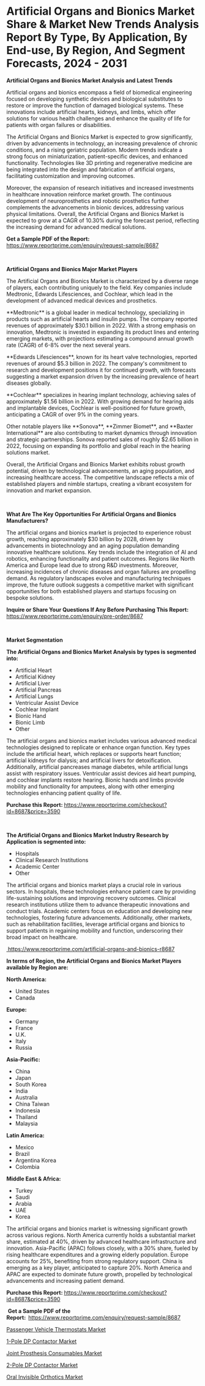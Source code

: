 <p><h1>Artificial Organs and Bionics Market Share & Market New Trends Analysis Report By Type, By Application, By End-use, By Region, And Segment Forecasts, 2024 - 2031</h1></p><p><strong>Artificial Organs and Bionics Market Analysis and Latest Trends</strong></p>
<p><p>Artificial organs and bionics encompass a field of biomedical engineering focused on developing synthetic devices and biological substitutes to restore or improve the function of damaged biological systems. These innovations include artificial hearts, kidneys, and limbs, which offer solutions for various health challenges and enhance the quality of life for patients with organ failures or disabilities.</p><p>The Artificial Organs and Bionics Market is expected to grow significantly, driven by advancements in technology, an increasing prevalence of chronic conditions, and a rising geriatric population. Modern trends indicate a strong focus on miniaturization, patient-specific devices, and enhanced functionality. Technologies like 3D printing and regenerative medicine are being integrated into the design and fabrication of artificial organs, facilitating customization and improving outcomes.</p><p>Moreover, the expansion of research initiatives and increased investments in healthcare innovation reinforce market growth. The continuous development of neuroprosthetics and robotic prosthetics further complements the advancements in bionic devices, addressing various physical limitations. Overall, the Artificial Organs and Bionics Market is expected to grow at a CAGR of 10.30% during the forecast period, reflecting the increasing demand for advanced medical solutions.</p></p>
<p><strong>Get a Sample PDF of the Report:&nbsp;</strong> <a href="https://www.reportprime.com/enquiry/request-sample/8687">https://www.reportprime.com/enquiry/request-sample/8687</a></p>
<p>&nbsp;</p>
<p><strong>Artificial Organs and Bionics Major Market Players</strong></p>
<p><p>The Artificial Organs and Bionics Market is characterized by a diverse range of players, each contributing uniquely to the field. Key companies include Medtronic, Edwards Lifesciences, and Cochlear, which lead in the development of advanced medical devices and prosthetics.</p><p>**Medtronic** is a global leader in medical technology, specializing in products such as artificial hearts and insulin pumps. The company reported revenues of approximately $30.1 billion in 2022. With a strong emphasis on innovation, Medtronic is invested in expanding its product lines and entering emerging markets, with projections estimating a compound annual growth rate (CAGR) of 6-8% over the next several years.</p><p>**Edwards Lifesciences**, known for its heart valve technologies, reported revenues of around $5.3 billion in 2022. The company's commitment to research and development positions it for continued growth, with forecasts suggesting a market expansion driven by the increasing prevalence of heart diseases globally.</p><p>**Cochlear** specializes in hearing implant technology, achieving sales of approximately $1.56 billion in 2022. With growing demand for hearing aids and implantable devices, Cochlear is well-positioned for future growth, anticipating a CAGR of over 9% in the coming years.</p><p>Other notable players like **Sonova**, **Zimmer Biomet**, and **Baxter International** are also contributing to market dynamics through innovation and strategic partnerships. Sonova reported sales of roughly $2.65 billion in 2022, focusing on expanding its portfolio and global reach in the hearing solutions market.</p><p>Overall, the Artificial Organs and Bionics Market exhibits robust growth potential, driven by technological advancements, an aging population, and increasing healthcare access. The competitive landscape reflects a mix of established players and nimble startups, creating a vibrant ecosystem for innovation and market expansion.</p></p>
<p>&nbsp;</p>
<p><strong>What Are The Key Opportunities For Artificial Organs and Bionics Manufacturers?</strong></p>
<p><p>The artificial organs and bionics market is projected to experience robust growth, reaching approximately $30 billion by 2028, driven by advancements in biotechnology and an aging population demanding innovative healthcare solutions. Key trends include the integration of AI and robotics, enhancing functionality and patient outcomes. Regions like North America and Europe lead due to strong R&D investments. Moreover, increasing incidences of chronic diseases and organ failures are propelling demand. As regulatory landscapes evolve and manufacturing techniques improve, the future outlook suggests a competitive market with significant opportunities for both established players and startups focusing on bespoke solutions.</p></p>
<p><strong>Inquire or Share Your Questions If Any Before Purchasing This Report:</strong> <a href="https://www.reportprime.com/enquiry/pre-order/8687">https://www.reportprime.com/enquiry/pre-order/8687</a></p>
<p>&nbsp;</p>
<p><strong>Market Segmentation</strong></p>
<p><strong>The Artificial Organs and Bionics Market Analysis by types is segmented into:</strong></p>
<p><ul><li>Artificial Heart</li><li>Artificial Kidney</li><li>Artificial Liver</li><li>Artificial Pancreas</li><li>Artificial Lungs</li><li>Ventricular Assist Device</li><li>Cochlear Implant</li><li>Bionic Hand</li><li>Bionic Limb</li><li>Other</li></ul></p>
<p><p>The artificial organs and bionics market includes various advanced medical technologies designed to replicate or enhance organ function. Key types include the artificial heart, which replaces or supports heart function; artificial kidneys for dialysis; and artificial livers for detoxification. Additionally, artificial pancreases manage diabetes, while artificial lungs assist with respiratory issues. Ventricular assist devices aid heart pumping, and cochlear implants restore hearing. Bionic hands and limbs provide mobility and functionality for amputees, along with other emerging technologies enhancing patient quality of life.</p></p>
<p><strong>Purchase this Report:&nbsp;</strong><a href="https://www.reportprime.com/checkout?id=8687&price=3590">https://www.reportprime.com/checkout?id=8687&price=3590</a></p>
<p>&nbsp;</p>
<p><strong>The Artificial Organs and Bionics Market Industry Research by Application is segmented into:</strong></p>
<p><ul><li>Hospitals</li><li>Clinical Research Institutions</li><li>Academic Center</li><li>Other</li></ul></p>
<p><p>The artificial organs and bionics market plays a crucial role in various sectors. In hospitals, these technologies enhance patient care by providing life-sustaining solutions and improving recovery outcomes. Clinical research institutions utilize them to advance therapeutic innovations and conduct trials. Academic centers focus on education and developing new technologies, fostering future advancements. Additionally, other markets, such as rehabilitation facilities, leverage artificial organs and bionics to support patients in regaining mobility and function, underscoring their broad impact on healthcare.</p></p>
<p><a href="https://www.reportprime.com/artificial-organs-and-bionics-r8687">&nbsp;https://www.reportprime.com/artificial-organs-and-bionics-r8687</a></p>
<p><strong>In terms of Region, the Artificial Organs and Bionics Market Players available by Region are:</strong></p>
<p>
    <p> <strong> North America: </strong>
        <ul>
            <li>United States</li>
            <li>Canada</li>
        </ul>
        </p> 
    <p> <strong> Europe: </strong>
        <ul>
            <li>Germany</li>
            <li>France</li>
            <li>U.K.</li>
            <li>Italy</li>
            <li>Russia</li>
        </ul>
        </p> 
    <p> <strong> Asia-Pacific: </strong>
        <ul>
            <li>China</li>
            <li>Japan</li>
            <li>South Korea</li>
            <li>India</li>
            <li>Australia</li>
            <li>China Taiwan</li>
            <li>Indonesia</li>
            <li>Thailand</li>
            <li>Malaysia</li>
        </ul>
        </p> 
    <p> <strong> Latin America: </strong>
        <ul>
            <li>Mexico</li>
            <li>Brazil</li>
            <li>Argentina Korea</li>
            <li>Colombia</li>
        </ul>
        </p> 
    <p> <strong> Middle East & Africa: </strong>
        <ul>
            <li>Turkey</li>
            <li>Saudi</li>
            <li>Arabia</li>
            <li>UAE</li>
            <li>Korea</li>
        </ul>
    </p>
    </p>
<p><p>The artificial organs and bionics market is witnessing significant growth across various regions. North America currently holds a substantial market share, estimated at 40%, driven by advanced healthcare infrastructure and innovation. Asia-Pacific (APAC) follows closely, with a 30% share, fueled by rising healthcare expenditures and a growing elderly population. Europe accounts for 25%, benefiting from strong regulatory support. China is emerging as a key player, anticipated to capture 20%. North America and APAC are expected to dominate future growth, propelled by technological advancements and increasing patient demand.</p></p>
<p><strong>Purchase this Report: </strong><a href="https://www.reportprime.com/checkout?id=8687&price=3590">https://www.reportprime.com/checkout?id=8687&price=3590</a></p>
<p>&nbsp;<strong>Get a Sample PDF of the Report:&nbsp;&nbsp;</strong><a href="https://www.reportprime.com/enquiry/request-sample/8687">https://www.reportprime.com/enquiry/request-sample/8687</a></p>
<p><strong></strong></p>
<p><p><a href="https://medium.com/@paullawrence644/the-passenger-vehicle-thermostats-industry-analysis-report-offers-a-comprehensive-and-current-45d733ed56c0">Passenger Vehicle Thermostats Market</a></p><p><a href="https://issuu.com/reportprime-2/docs/1-pole-dp-contactor-market-size-203_656f88dfbef287">1-Pole DP Contactor Market</a></p><p><a href="https://github.com/ParvinKhatun77/Market-Research-Report-List-1/blob/main/joint-prosthesis-consumables-market.md">Joint Prosthesis Consumables Market</a></p><p><a href="https://issuu.com/reportprime-2/docs/2-pole-dp-contactor-market-size-203_e445b0e3c3628b">2-Pole DP Contactor Market</a></p><p><a href="https://github.com/GraceTurner587/Market-Research-Report-List-1/blob/main/oral-invisible-orthotics-market.md">Oral Invisible Orthotics Market</a></p></p>